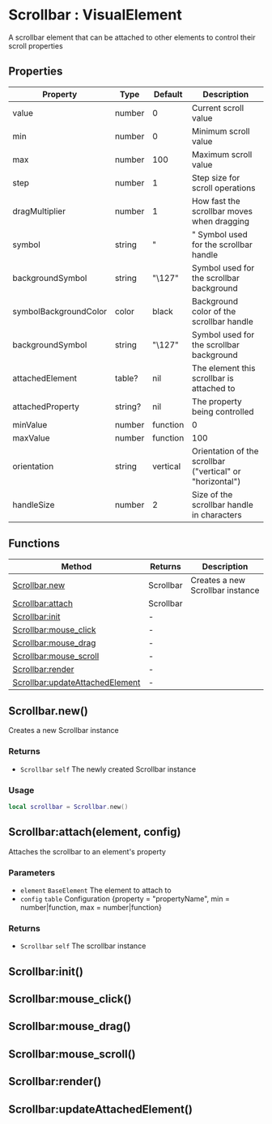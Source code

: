 # Scrollbar : VisualElement
A scrollbar element that can be attached to other elements to control their scroll properties

## Properties

|Property|Type|Default|Description|
|---|---|---|---|
|value|number|0|Current scroll value
|min|number|0|Minimum scroll value
|max|number|100|Maximum scroll value
|step|number|1|Step size for scroll operations
|dragMultiplier|number|1|How fast the scrollbar moves when dragging
|symbol|string|"|" Symbol used for the scrollbar handle
|backgroundSymbol|string|"\127"|Symbol used for the scrollbar background
|symbolBackgroundColor|color|black|Background color of the scrollbar handle
|backgroundSymbol|string|"\127"|Symbol used for the scrollbar background
|attachedElement|table?|nil|The element this scrollbar is attached to
|attachedProperty|string?|nil|The property being controlled
|minValue|number|function|0|Minimum value or function that returns it
|maxValue|number|function|100|Maximum value or function that returns it
|orientation|string|vertical|Orientation of the scrollbar ("vertical" or "horizontal")
|handleSize|number|2|Size of the scrollbar handle in characters

## Functions

|Method|Returns|Description|
|---|---|---|
|[Scrollbar.new](#Scrollbar.new)|Scrollbar|Creates a new Scrollbar instance
|[Scrollbar:attach](#Scrollbar:attach)|Scrollbar|
|[Scrollbar:init](#Scrollbar:init)|-|
|[Scrollbar:mouse_click](#Scrollbar:mouse_click)|-|
|[Scrollbar:mouse_drag](#Scrollbar:mouse_drag)|-|
|[Scrollbar:mouse_scroll](#Scrollbar:mouse_scroll)|-|
|[Scrollbar:render](#Scrollbar:render)|-|
|[Scrollbar:updateAttachedElement](#Scrollbar:updateAttachedElement)|-|

## Scrollbar.new()
Creates a new Scrollbar instance

### Returns
* `Scrollbar` `self` The newly created Scrollbar instance

### Usage
 ```lua
local scrollbar = Scrollbar.new()
```

## Scrollbar:attach(element, config)
Attaches the scrollbar to an element's property

### Parameters
* `element` `BaseElement` The element to attach to
* `config` `table` Configuration {property = "propertyName", min = number|function, max = number|function}

### Returns
* `Scrollbar` `self` The scrollbar instance

## Scrollbar:init()

## Scrollbar:mouse_click()

## Scrollbar:mouse_drag()

## Scrollbar:mouse_scroll()

## Scrollbar:render()

## Scrollbar:updateAttachedElement()


